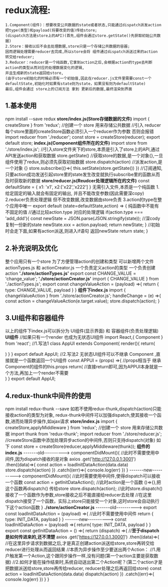 # redux流程:
    1.Component(组件)：想要改变公共数据的state或者状态,只能通过dispatch派发action把type(类型)和payload(将要改变的值)传给store;
    (dispatch方法是store上的API)(首先,组件会通过store.getState()先获取初始公共数据)
    2.Store：接收以后不会去处理数据,store只是一个存储公共数据的容器;
    因而逻辑处理需要reducer去完成,所以store会将 组件通过dispatch派送过来的action 转交给reducer;
    3.Reducer：reducer是一个纯函数,它拿到action之后,会根据action的type去判断action的类型从而对应的处理数据变化的逻辑,
    并且生成新的state返回给store,
    (由于store初始化的时候必须有一个初始值,因此在reducer.js文件里需要const一个defaultState,初始化时如果有state则为state，如果没有则为defaultState)
    最后,组件会通过 store上的订阅方法 拿到 更新后的数据,最终渲染到界面
## 1.基本使用
npm install --save redux
**store/index.js(Store存储数据的文件)**
import { createStore } from 'redux'; //创建一个 store 用来存储公共数据
//引入 reducer 每个store里面的createStore函数必须引入一个reducer作为参数 否则会报错
import reducer from './reducer';
const store = createStore(reducer);
export default store;
**index.js(Component组件所在的文件)**
import store from './store/index.js'; //引入store文件夹下的store,本质是引入了store上的API,通过API发送action和获取数据
store.getState() //获取store的数据,是一个对象{},一旦组件使用了redux,则必须先获取初始数据
store.dispatch(action) //派发action,是一个对象 {}
store.subscribe(()=>{ this.setState(store.getState()) }) //订阅通知,只要action成功发送引起store里的state发生改变就执行subscribe里的函数从而及时获取新的数据
**store/reducer.js(Reudcer处理逻辑所在的文件)**
const defaultState = {
    x1: 'x1',
    x2:['x22','x222']
} 
无需引入文件,本质是一个纯函数 
1.给定固定的输入就会有固定的输出, 并且不能改变参数(因此需要深copy)
2.reducer负责处理逻辑 但不改变数据,改变数据由store负责
3.action的type在整个应用中唯一
export default (state=defaultState,action) => { 纯函数中不能有不固定的值
    //通过比较action.type 对应的处理逻辑
    if(action.type === 'add_ddd'){
        const newState = JSON.parse(JSON.stringify(state)); //深cody复制一份新的state
        newState.xxx = action.payload;
        return newState;
    }
    //初始时会走下面,如果有action派送,则进入if语句 返回newState
    return state;
}
## 2.补充说明及优化
整个应用只有一个store
为了方便管理action的创建和类型 可以新增两个文件actionTypes.js 和 actionCreator.js
一个负责定义action的类型
一个负责创建action
**'./store/actionTypes.js'**
export const CHANGE_VALUE = 'change_value';
**'./store/actionCreator.js'**
import { CHANGE_VALUE } from './actionTypes.js';
export const changeValueAction = (payload) =>{
    return {
        type: CHANGE_VALUE,
        payload
    }
}
**组件下index.js**
import { changeValueAction } from './store/actionCreator.js';
handleChange = (e) =>{
    const action = changeValueAction(e.target.value);
    store.dispatch(action);
}
## 3.UI组件和容器组件
以上的组件下index.js可以拆分为 UI组件(显示界面) 和 容器组件(负责处理逻辑)
**UI组件**
//如果只有一个render 也成为无状态UI组件
import React,{ Component } from 'react';
//1.写法1
class AppUI extends Component{
    render(){
        return(
            <div value={this.props.value}></div>
        )
    }
}
export default AppUI;
//2.写法2 无状态UI组件可以不继承 Component ,直接就是一个函数返回一个UI组件
const APPUI = (props) =>{ //props相当于 继承Component的组件的this.props
    return( //直接return即可,因为APPUI本身就是一个方法,再加上一个render不需要
        <div value={props.value}></div>
    )
}
export default AppUI;
## 4.redux-thunk中间件的使用
npm install redux-thunk --save
如若不使用redux-thunk,dispatch(action)只能接收action的类型为对象,
redux-thunk中间件可以加强dispatch,使其接收一个函数,进而处理异步操作,如ajax请求
**store/index.js**
import { createStore,applyMiddleware  } from 'redux'; //创建一个 store 用来存储公共数据
import thunk from 'redux-thunk';
import reducer from './store/reducer.js';
//createStore函数中添加处理异步action的中间件,否则只支持dispatch(对象) 如下
const store = createStore(reducer,applyMiddleware(thunk)); 
**组件的index.js**
-------old---------->
componentDidMount(){ //此时不需要使用中间件,因为dispatch接收的是对象
    axios
    .get('http://127.0.0.1:3001')
    .then((data)=>{
        const action = loadInitDataAction(data.data)
        store.dispatch(action)
    })
    .catch((err)=>{
        console.log(err)
    })
}
-------new---------->
componentDidMount(){ //此时需要使用中间件,使得dispatch可以接收一个函数
    const action = getInitDataAction();  //此时action是一个函数 ()=>{},把这个函数再dispatch() 传给store
    store.dispatch(action); //此时store.dispatch()接收了一个函数作为参数,store接收之后不能直接给reducer去处理
    //在这里dispatch接受了一个函数，实际上store只能接受一个对象,这时store会自动执行下这个action函数
}
**./store/actionCreator.js**
-------old---------->
export const loadInitDataAction = (payload) =>{ //此时不需要使用中间件
    return {
        type: INIT_DATA,
        payload
    }
}
-------new---------->
const loadInitDataAction = (payload) =>{ 
    return{
        type: INIT_DATA,
        payload
    }
}
export const getInitDataAction = () =>{
    return (dispatch) =>{ //**至于dispatch是如何传进来的,还不清楚**
        axios
        .get('https://127.0.0.1.30001')
        .then((data)=>{ 
            //在这里异步请求到数据之后,才是真正创建action派送给store,store再转交给reducer进行处理从而返回结果
            //本质为异步操作至少要送出两个Action：
            //1.用户触发第一个Action,这个跟同步操作一样,没有问题(第一个action主要是获取数据)
            //2.如何才能在操作结束时,系统自动送出第二个Action呢？(第二个action才是把数据派送给store,store再传给reducer,         reducer处理之后再返回给store)
            const action = loadInitDataAction(data.data)
            dispatch(action)
        })
        .catch((err)=>{
            console.log(err)
        })
    }
}